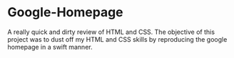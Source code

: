 # Google-Homepage
 A really quick and dirty review of HTML and CSS. The objective of this project was to dust off my HTML and CSS skills by reproducing the google homepage in a swift manner. 
